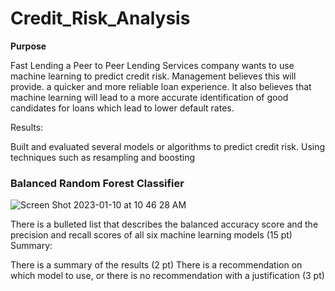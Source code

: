 # Credit_Risk_Analysis

**Purpose** 

Fast Lending a Peer to Peer Lending Services company wants to use machine learning to predict credit risk. Management believes this will provide. a quicker and more reliable loan experience. It also believes that machine learning will lead to a more accurate identification of good candidates for loans which lead to lower default rates. 

Results:

Built and evaluated several models or algorithms to predict credit risk. Using techniques such as resampling and boosting  


### Balanced Random Forest Classifier

![Screen Shot 2023-01-10 at 10 46 28 AM](https://user-images.githubusercontent.com/111101012/211635996-d4a4c0ab-2137-4752-9ea8-882d2ad313a3.png)

There is a bulleted list that describes the balanced accuracy score and the precision and recall scores of all six machine learning models (15 pt)
Summary:

There is a summary of the results (2 pt)
There is a recommendation on which model to use, or there is no recommendation with a justification (3 pt)
